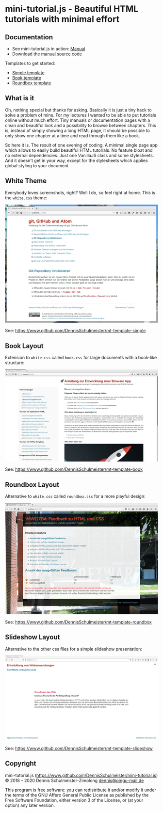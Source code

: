 mini-tutorial.js - Beautiful HTML tutorials with minimal effort
===============================================================

Documentation
-------------

 * See mini-tutorial.js in action: [Manual](https://www.wpvs.de/mini-tutorial/)
 * Download the [manual source code](https://www.github.com/DennisSchulmeister/mt-manual)

Templates to get started:

 * [Simple template](https://www.github.com/DennisSchulmeister/mt-template-simple)
 * [Book template](https://www.github.com/DennisSchulmeister/mt-template-book)
 * [Roundbox template](https://www.github.com/DennisSchulmeister/mt-template-roundbox)

What is it
----------

Oh, nothing special but thanks for asking. Basically it is just a tiny hack to
solve a problem of mine. For my lectures I wanted to be able to put tutorials
online without much effort. Tiny manuals or documentation pages with a clean
and beautiful look and a possibility to browse between chapters. This is,
instead of simply showing a long HTML page, it should be possible to only show
one chapter at a time and read through them like a book.

So here it is. The result of one evening of coding. A minimal single page
app which allows to easily build beautiful HTML tutorials. No feature bloat
and no external dependencies. Just one VanillaJS class and some stylesheets.
And it doesn't get in your way, except for the stylesheets which applies global
styling to your document.

White Theme
-----------

Everybody loves screenshots, right? Well I do, so feel right at home. This
is the `white.css` theme:

![Screenshot](screenshots/simple.png)

See: https://www.github.com/DennisSchulmeister/mt-template-simple

Book Layout
-----------

Extension to `white.css` called `book.css` for large documents with a book-like
structure:

![Screenshot](screenshots/book.png)

See: https://www.github.com/DennisSchulmeister/mt-template-book

Roundbox Layout
---------------

Alternative to `white.css` called `roundbox.css` for a more playful design:

![Screenshot](screenshots/roundbox.png)

See: https://www.github.com/DennisSchulmeister/mt-template-roundbox

Slideshow Layout
----------------

Alternative to the other css files for a simple slideshow presentation:

![Screenshot](screenshots/slideshow.png)

See: https://www.github.com/DennisSchulmeister/mt-template-slideshow

Copyright
---------

mini-tutorial.js (https://www.github.com/DennisSchulmeister/mini-tutorial.js) <br/>
© 2018 – 2020 Dennis Schulmeister-Zimolong <dennis@pingu-mail.de>

This program is free software: you can redistribute it and/or modify
it under the terms of the GNU Affero General Public License as
published by the Free Software Foundation, either version 3 of the
License, or (at your option) any later version.
